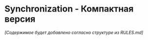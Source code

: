 # Synchronization - Компактная версия

*[Содержимое будет добавлено согласно структуре из RULES.md]* 